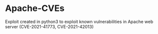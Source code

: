 # Apache-CVEs
Exploit created in python3 to exploit known vulnerabilities in Apache web server (CVE-2021-41773, CVE-2021-42013)
